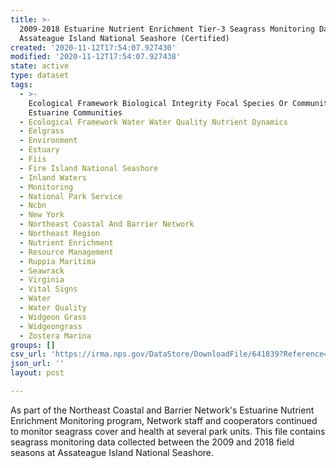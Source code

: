 ```yaml
---
title: >-
  2009-2018 Estuarine Nutrient Enrichment Tier-3 Seagrass Monitoring Data for
  Assateague Island National Seashore (Certified)
created: '2020-11-12T17:54:07.927430'
modified: '2020-11-12T17:54:07.927438'
state: active
type: dataset
tags:
  - >-
    Ecological Framework Biological Integrity Focal Species Or Communities
    Estuarine Communities
  - Ecological Framework Water Water Quality Nutrient Dynamics
  - Eelgrass
  - Environment
  - Estuary
  - Fiis
  - Fire Island National Seashore
  - Inland Waters
  - Monitoring
  - National Park Service
  - Ncbn
  - New York
  - Northeast Coastal And Barrier Network
  - Northeast Region
  - Nutrient Enrichment
  - Resource Management
  - Ruppia Maritima
  - Seawrack
  - Virginia
  - Vital Signs
  - Water
  - Water Quality
  - Widgeon Grass
  - Widgeongrass
  - Zostera Marina
groups: []
csv_url: 'https://irma.nps.gov/DataStore/DownloadFile/641839?Reference=2275545'
json_url: ''
layout: post

---
```

As part of the Northeast Coastal and Barrier Network's Estuarine Nutrient Enrichment Monitoring program, Network staff and cooperators continued to monitor seagrass cover and health at several park units. This file contains seagrass monitoring data collected between the 2009 and 2018 field seasons at  Assateague Island National Seashore.
